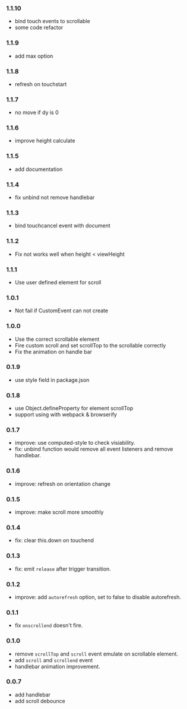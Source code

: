 ### 1.1.10
* bind touch events to scrollable
* some code refactor

### 1.1.9
* add max option

### 1.1.8
* refresh on touchstart

### 1.1.7
* no move if dy is 0

### 1.1.6
* improve height calculate

### 1.1.5
* add documentation

### 1.1.4
* fix unbind not remove handlebar

### 1.1.3
* bind touchcancel event with document

### 1.1.2
* Fix not works well when height < viewHeight

### 1.1.1
* Use user defined element for scroll

### 1.0.1
* Not fail if CustomEvent can not create

### 1.0.0
* Use the correct scrollable element
* Fire custom scroll and set scrollTop to the scrollable correctly
* Fix the animation on handle bar

### 0.1.9
* use style field in package.json

### 0.1.8
* use Object.defineProperty for element scrollTop
* support using with webpack & browserify

### 0.1.7
* improve: use computed-style to check visiability.
* fix: unbind function would remove all event listeners and remove handlebar.

### 0.1.6
* improve: refresh on orientation change

### 0.1.5
* improve: make scroll more smoothly

### 0.1.4
* fix: clear this.down on touchend

### 0.1.3
* fix: emit `release` after trigger transition.

### 0.1.2
* improve: add `autorefresh` option, set to false to disable autorefresh.

### 0.1.1
* fix `onscrollend` doesn't fire.

### 0.1.0

* remove `scrollTop` and `scroll` event emulate on scrollable element.
* add `scroll` and `scrollend` event
* handlebar animation improvement.

### 0.0.7

* add handlebar
* add scroll debounce

